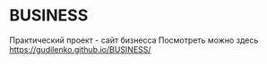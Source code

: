 # BUSINESS
Практический проект - сайт бизнесса
Посмотреть можно здесь https://gudilenko.github.io/BUSINESS/
